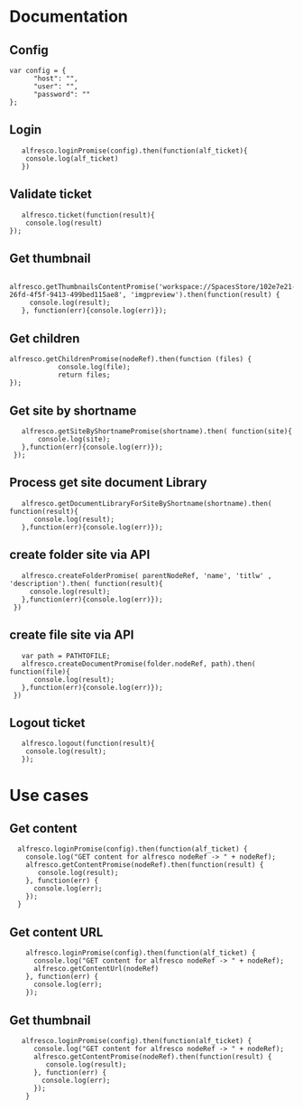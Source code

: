 # Documentation

## Config

```
var config = {
      "host": "",
      "user": "",
      "password": ""
};
```

## Login

```
   alfresco.loginPromise(config).then(function(alf_ticket){
    console.log(alf_ticket)
   })
```

## Validate ticket

```
   alfresco.ticket(function(result){
    console.log(result)
});
```

## Get thumbnail

```
   alfresco.getThumbnailsContentPromise('workspace://SpacesStore/102e7e21-26fd-4f5f-9413-499bed115ae8', 'imgpreview').then(function(result) {
     console.log(result);
   }, function(err){console.log(err)});
```



## Get children

```
alfresco.getChildrenPromise(nodeRef).then(function (files) {
            console.log(file);
            return files;
});
```


## Get site by shortname

```
   alfresco.getSiteByShortnamePromise(shortname).then( function(site){
       console.log(site);
   },function(err){console.log(err)});
 });
```

## Process get site document Library

```
   alfresco.getDocumentLibraryForSiteByShortname(shortname).then( function(result){
      console.log(result);
   },function(err){console.log(err)});
```


## create folder site via API


```
   alfresco.createFolderPromise( parentNodeRef, 'name', 'titlw' , 'description').then( function(result){
     console.log(result);
   },function(err){console.log(err)});
 })
```


## create file site via API

```
   var path = PATHTOFILE;
   alfresco.createDocumentPromise(folder.nodeRef, path).then( function(file){
      console.log(result);
   },function(err){console.log(err)});
 })

```


## Logout ticket

```
   alfresco.logout(function(result){
    console.log(result);
   });
```


# Use cases

## Get content

```
  alfresco.loginPromise(config).then(function(alf_ticket) {
    console.log("GET content for alfresco nodeRef -> " + nodeRef);
    alfresco.getContentPromise(nodeRef).then(function(result) {
       console.log(result);
    }, function(err) {
      console.log(err);
    });
  }
```

## Get content URL

```
    alfresco.loginPromise(config).then(function(alf_ticket) {
      console.log("GET content for alfresco nodeRef -> " + nodeRef);
      alfresco.getContentUrl(nodeRef)
    }, function(err) {
      console.log(err);
    });
```


## Get thumbnail

```
   alfresco.loginPromise(config).then(function(alf_ticket) {
      console.log("GET content for alfresco nodeRef -> " + nodeRef);
      alfresco.getContentPromise(nodeRef).then(function(result) {
         console.log(result);
      }, function(err) {
        console.log(err);
      });
    }
```
